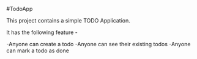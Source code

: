 #TodoApp

This project contains a simple TODO Application.

It has the following feature -

-Anyone can create a todo
-Anyone can see their existing todos
-Anyone can mark a todo as done
